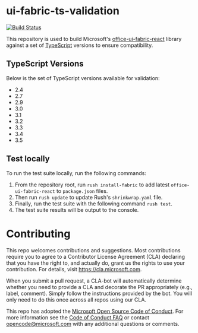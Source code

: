 # ui-fabric-ts-validation

[![Build Status](https://dev.azure.com/RushStack/Gearbox%20GitHub%20Projects/_apis/build/status/ui-fabric-ts-validation/microsoft.ui-fabric-ts-validation?branchName=master)](https://dev.azure.com/RushStack/Gearbox%20GitHub%20Projects/_build/latest?definitionId=15&branchName=master)

This repository is used to build Microsoft's [office-ui-fabric-react](https://github.com/OfficeDev/office-ui-fabric-react) library against a set of [TypeScript](https://github.com/Microsoft/typescript) versions to ensure compatibility.

## TypeScript Versions

Below is the set of TypeScript versions available for validation:

- 2.4
- 2.7
- 2.9
- 3.0
- 3.1
- 3.2
- 3.3
- 3.4
- 3.5

## Test locally

To run the test suite locally, run the following commands:

1. From the repository root, run `rush install-fabric` to add latest `office-ui-fabric-react` to `package.json` files.
1. Then run `rush update` to update Rush's `shrinkwrap.yaml` file.
1. Finally, run the test suite with the following command `rush test`.
1. The test suite results will be output to the console.

# Contributing

This repo welcomes contributions and suggestions.  Most contributions require you to agree to a
Contributor License Agreement (CLA) declaring that you have the right to, and actually do, grant us
the rights to use your contribution. For details, visit https://cla.microsoft.com.

When you submit a pull request, a CLA-bot will automatically determine whether you need to provide
a CLA and decorate the PR appropriately (e.g., label, comment). Simply follow the instructions
provided by the bot. You will only need to do this once across all repos using our CLA.

This repo has adopted the [Microsoft Open Source Code of Conduct](https://opensource.microsoft.com/codeofconduct/).
For more information see the [Code of Conduct FAQ](https://opensource.microsoft.com/codeofconduct/faq/) or
contact [opencode@microsoft.com](mailto:opencode@microsoft.com) with any additional questions or comments.
